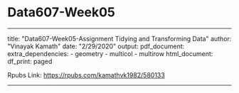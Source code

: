 # Data607-Week05

---
title: "Data607-Week05-Assignment Tidying and Transforming Data"
author: "Vinayak Kamath"
date: "2/29/2020"
output: 
  pdf_document:
    extra_dependencies:
    - geometry
    - multicol
    - multirow
  html_document:
    df_print: paged

Rpubs Link: https://rpubs.com/kamathvk1982/580133

---

